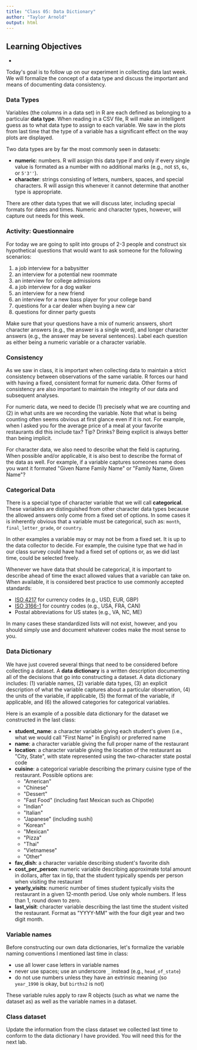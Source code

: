```yaml
---
title: "Class 05: Data Dictionary"
author: "Taylor Arnold"
output: html
---
```




## Learning Objectives

- 


Today's goal is to follow up on our experiment in collecting data last week.
We will formalize the concept of a data type and discuss the important and
means of documenting data consistency.

### Data Types

Variables (the columns in a data set) in R are each defined as belonging to
a particular **data type**. When reading in a CSV file, R will make an
intelligent guess as to what data type to assign to each variable. We saw in
the plots from last time that the type of a variable has a significant effect
on the way plots are displayed.

Two data types are by far the most commonly seen in datasets:

- **numeric**: numbers. R will assign this data type if and only
if every single value is formated as a number with no additional marks (e.g.,
not `$5`, `6s`, or `5'3''`).
- **character**: strings consisting of letters, numbers, spaces, and special
characters. R will assign this whenever it cannot determine that another
type is appropriate.

There are other data types that we will discuss later, including special
formats for dates and times. Numeric and character types, however, will
capture out needs for this week.

### Activity: Questionnaire

For today we are going to split into groups of 2-3 people and construct six
hypothetical questions that would want to ask someone for the following
scenarios:

1. a job interview for a babysitter
2. an interview for a potential new roommate
3. an interview for college admissions
4. a job interview for a dog walker
5. an interview for a new friend
6. an interview for a new bass player for your college band
7. questions for a car dealer when buying a new car
8. questions for dinner party guests

Make sure that your questions have a mix of numeric answers, short character
answers (e.g., the answer is a single word), and longer character answers
(e.g., the answer may be several sentences). Label each question as either
being a numeric variable or a character variable.

### Consistency

As we saw in class, it is important when collecting data to maintain a strict
consistency between observations of the same variable. R forces our hand with
having a fixed, consistent format for numeric data. Other forms of consistency
are also important to maintain the integrity of our data and subsequent
analyses.

For numeric data, we need to decide (1) precisely what we are counting and
(2) in what units are we recording the variable. Note that what is being
counting often seems obvious at first glance even if it is not. For example,
when I asked you for the average price of a meal at your favorite restaurants
did this include tax? Tip? Drinks? Being explicit is always better than being
implicit.

For character data, we also need to describe what the field is capturing.
When possible and/or applicable, it is also best to describe the format of the
data as well. For example, if a variable captures someones name does you want
it formated "Given Name Family Name" or "Family Name, Given Name"?

### Categorical Data

There is a special type of character variable that we will call
**categorical**. These variables are distinguished from other character
data types because the allowed answers only come from a fixed set of options.
In some cases it is inherently obvious that a variable must be categorical,
such as: `month`, `final_letter_grade`, or `country`.

In other examples a variable may or may not be from a fixed set. It is up to
the data collector to decide. For example, the cuisine type that we had in
our class survey could have had a fixed set of options or, as we did last
time, could be selected freely.

Whenever we have data that should be categorical, it is important to describe
ahead of time the exact allowed values that a variable can take on. When
available, it is considered best practice to use commonly accepted standards:

- [ISO 4217](https://en.wikipedia.org/wiki/ISO_4217) for currency codes
(e.g., USD, EUR, GBP)
- [ISO 3166-1](https://en.wikipedia.org/wiki/ISO_3166-1) for country codes
(e.g., USA, FRA, CAN)
- Postal abbreviations for US states (e.g., VA, NC, ME)

In many cases these standardized lists will not exist, however, and you should
simply use and document whatever codes make the most sense to you.

### Data Dictionary

We have just covered several things that need to be considered before
collecting a dataset. A **data dictionary** is a written description
documenting all of the decisions that go into constructing a dataset.
A data dictionary includes: (1) variable names, (2) variable data types,
(3) an explicit description of what the variable captures about a particular
observation, (4) the units of the variable, if applicable, (5) the format of
the variable, if applicable, and (6) the allowed categories for categorical
variables.

Here is an example of a possible data dictionary for the dataset we
constructed in the last class:

- **student_name**: a character variable giving each student's given (i.e.,
what we would call "First Name" in English) or preferred name
- **name**: a character variable giving the full proper name of the restaurant
- **location**: a character variable giving the location of the restaurant
as "City, State", with state represented using the two-character state postal
code
- **cuisine**: a categorical variable describing the primary cuisine type of
the restaurant. Possible options are:
    - "American"
    - "Chinese"
    - "Dessert"
    - "Fast Food" (including fast Mexican such as Chipotle)
    - "Indian"
    - "Italian"
    - "Japanese" (including sushi)
    - "Korean"
    - "Mexican"
    - "Pizza"
    - "Thai"
    - "Vietnamese"
    - "Other"
- **fav_dish**: a character variable describing student's favorite dish
- **cost_per_person**: numeric variable describing approximate total amount in
dollars, after tax in tip, that the student typically spends per person when
visiting the restaurant
- **yearly_visits**: numeric number of times student typically visits the
restaurant in a given 12-month period. Use only whole numbers. If less than 1,
round down to zero.
- **last_visit**: character variable describing the last time the student
visited the restaurant. Format as "YYYY-MM" with the four digit year and two
digit month.

### Variable names

Before constructing our own data dictionaries, let's formalize the variable
naming conventions I mentioned last time in class:

- use all lower case letters in variable names
- never use spaces; use an underscore `_` instead (e.g., `head_of_state`)
- do not use numbers unless they have an extrinsic meaning (so `year_1990`
is okay, but `births2` is not)

These variable rules apply to raw R objects (such as what we name the dataset
as) as well as the variable names in a dataset.

### Class dataset

Update the information from the class dataset we collected last time to conform
to the data dictionary I have provided. You will need this for the next lab.


